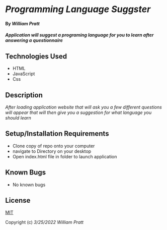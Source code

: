# _Programming Language Suggster_

#### By _William Pratt_

#### _Application will suggest a programing language for you to learn after answering a questionnaire_

## Technologies Used

* HTML
* JavaScript
* Css

## Description

_After loading application website that will ask you a few different questions will appear that will then give you a suggestion for what language you should learn_

## Setup/Installation Requirements

* Clone copy of repo onto your computer
* navigate to Directory on your desktop
* Open index.html file in folder to launch application

## Known Bugs

* No known bugs

## License

[MIT](https://opensource.org/licenses/MIT)

Copyright (c) _3/25/2022_ _William Pratt_